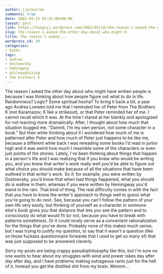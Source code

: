 ```yaml
---
author: jjackunrau
comments: true
date: 2002-05-15 02:41:00+00:00
layout: post
link: https://hungryj.wordpress.com/2002/05/14/the-reason-i-asked-the-other-day-about-who-might-h/
slug: the-reason-i-asked-the-other-day-about-who-might-h
title: The reason I asked...
wordpress_id: 20
categories:
- books
tags:
- andrea
- dostoevsky
- hemingway
- philosophizing
- the brothers k
---
```


The reason I asked the other day about who might have written people is because I was thinking about how people figure out what to do in life.  Randomness?  Logic?  Some spiritual hooha?  To bring it back a bit, a year ago Andrea Loewen told me that I reminded her of Peter from The Brothers K (not Karamazov, K like a strikeout), or that Peter reminded her of me.  I cannot recall which it was.  At the time I stared at her blankly and apologized for not reacting more dramatically.  After, I thought about how much that situation bugged me.  "Damnit, I'm my own person, not some character in a book."  But then while thinking about it I wondered how much of me is patterned after Peter and how much of Peter just happens to be like me, because a different while back I was rereading some books I'd read in junior high and it was weird how much I resemble some of the characters or even just points of the stories.  Lately, I've been thinking about things that happen in a person's life and I was realizing that if you knew who would be writing you, and you knew that writer's work really well you'd be able to figure out what choice you should make because of all the situations that have been outlined in that writer's work.  So if, for example, you were written by Dostoevsky, you'd know that when bad things happened, what you should do is wallow in them, whereas if you were written by Hemingway you'd stand in the rain.  That kind of thing.  The real difficulty comes in with the fact that you have to know the writer's approach to things well to guess what you're going to do next.  See, because you can't follow the pattern of your own life very easily, but thinking of yourself as a character in someone else's book gives you that distance that lets you see the pattern and to consciously do what would fit (or not, because you have to break with patterns sometimes).  Or it could nicely serve as a convenient rationalization for the things that you've done.  Probably none of this makes much sense, but I was trying to justify my question, to say that it wasn't a question (like on those fuckass questionnaire forwards that I used to get so many of) that was just supposed to be answered cleverly.

Sorry my posts are being crappy pseudophilosophy like this, but I'm sure no one wants to hear about my struggles with wind and power rakes day after day after day, and I have problems making outrageous rants just for the hell of it.  Instead you get the distilled shit from my brain.  Mmmm...
